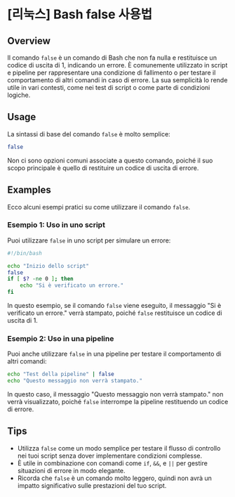 # [리눅스] Bash false 사용법

## Overview
Il comando `false` è un comando di Bash che non fa nulla e restituisce un codice di uscita di 1, indicando un errore. È comunemente utilizzato in script e pipeline per rappresentare una condizione di fallimento o per testare il comportamento di altri comandi in caso di errore. La sua semplicità lo rende utile in vari contesti, come nei test di script o come parte di condizioni logiche.

## Usage
La sintassi di base del comando `false` è molto semplice:

```bash
false
```

Non ci sono opzioni comuni associate a questo comando, poiché il suo scopo principale è quello di restituire un codice di uscita di errore.

## Examples
Ecco alcuni esempi pratici su come utilizzare il comando `false`.

### Esempio 1: Uso in uno script
Puoi utilizzare `false` in uno script per simulare un errore:

```bash
#!/bin/bash

echo "Inizio dello script"
false
if [ $? -ne 0 ]; then
    echo "Si è verificato un errore."
fi
```

In questo esempio, se il comando `false` viene eseguito, il messaggio "Si è verificato un errore." verrà stampato, poiché `false` restituisce un codice di uscita di 1.

### Esempio 2: Uso in una pipeline
Puoi anche utilizzare `false` in una pipeline per testare il comportamento di altri comandi:

```bash
echo "Test della pipeline" | false
echo "Questo messaggio non verrà stampato."
```

In questo caso, il messaggio "Questo messaggio non verrà stampato." non verrà visualizzato, poiché `false` interrompe la pipeline restituendo un codice di errore.

## Tips
- Utilizza `false` come un modo semplice per testare il flusso di controllo nei tuoi script senza dover implementare condizioni complesse.
- È utile in combinazione con comandi come `if`, `&&`, e `||` per gestire situazioni di errore in modo elegante.
- Ricorda che `false` è un comando molto leggero, quindi non avrà un impatto significativo sulle prestazioni del tuo script.